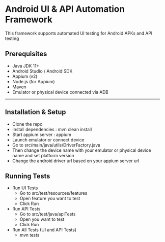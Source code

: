 # Android UI & API Automation Framework

This framework supports automated UI testing for Android APKs and API testing

## Prerequisites

- Java JDK 11+
- Android Studio / Android SDK
- Appium (v2)
- Node.js (for Appium)
- Maven
- Emulator or physical device connected via ADB

---

## Installation & Setup

- Clone the repo
- Install dependencies : mvn clean install
- Start appium server : appium
- Launch emulator or connect device
- Go to src/main/java/utils/DriverFactory.java
- Then change the device name with your emulator or physical device name and set platform version
- Change the android driver url based on your appium server url

## Running Tests

- Run UI Tests
  - Go to src/test/resources/features
  - Open feature you want to test
  - Click Run
- Run API Tests
  - Go to src/test/java/apiTests
  - Open you want to test
  - Click Run
- Run All Tests (UI and API Tests)
  - mvn tests

